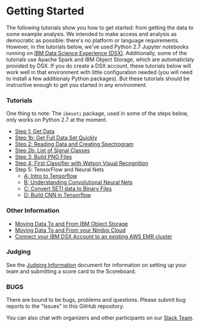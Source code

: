 # Getting Started


The following tutorials show you how to get started: from getting the data to some example analysis.  We intended to make access and analysis as democratic as possible: there's no platform or language requirements. However, in the tutorials below, we've used Python 2.7 Jupyter notebooks running on [IBM Data Science Experience (DSX)](https://datascience.ibm.com). Additionally, some of the tutorials use Apache Spark and IBM Object Storage, which are automaticlaly provided by DSX.
If you do create a DSX account, these tutorials below will work well in that environment with little configuration needed (you will need to install a few additionaly Python packages). But these tutorials should be instructive enough to get you started in any environment.

### Tutorials

One thing to note: The `ibmseti` package, used in some of the steps below, only works on Python 2.7 at the moment. 

  * [Step 1: Get Data](tutorials/Step_1_Get_Data.ipynb)
  * [Step 1b: Get Full Data Set Quickly](tutorials/Step_1b_Full_Data_Download.md)
  * [Step 2: Reading Data and Creating Spectrogram](tutorials/Step_2_reading_SETI_code_challenge_data.ipynb)
  * [Step 2b: List of Signal Classes](tutorials/Step_2b_List_Of_Signal_Classes.ipynb)
  * [Step 3: Build PNG Files](tutorials/Step_3_Build_Set_Of_PNG_Files.ipynb)
  * [Step 4: First Classifier with Watson Visual Recognition](tutorials/Step_4_Classify_with_WatsonVR.ipynb)
  * Step 5: TensorFlow and Neural Nets
    - [A: Intro to Tensorflow](tutorials/Step_5a_Intro_To_Tensor_Flow.ipynb)
    - [B: Understanding Convolutional Neural Nets](tutorials/Step_5b_Underestanding_CNN.ipynb)
    - [C: Convert SETI data to Binary Files](tutorials/Step_5c_Convert_TS_to_Binary.ipynb)
    - [D: Build CNN in Tensorflow](tutorials/Step_5d_Build_CNN_Tf.ipynb)


### Other Information

  * [Moving Data To and From IBM Object Storage](tutorials/General_move_data_to_from_Object_Storage.ipynb)
  * [Moving Data To and From your Nimbix Cloud](tutorials/General_move_data_to_from_Nimbix_Cloud.ipynb)
  * [Connect your IBM DSX Account to an existing AWS EMR cluster](https://apsportal.ibm.com/docs/content/analyze-data/aws-emr.html)

### Judging

See the [Judging Information](Judging_Criteria.ipynb) document for information on setting up your team and submitting a score card to the Scoreboard.

### BUGS

There are bound to be bugs, problems and questions. Please submit bug reports to the "Issues" 
in this GitHub repository. 

You can also chat with organizers and other participants on our [Slack Team](https://ml4seti.mybluemix.net/).
